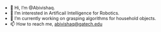 - 👋 Hi, I’m @Abivishaq.
- 👀 I’m interested in Artificail Intelligence for Robotics.
- 🌱 I’m currently working on grasping algorithms for household objects.
- 📫 How to reach me, abivishaq@gatech.edu
<!-- - 💞️ I’m looking to collaborate on robotics applications especially with relation to Aritificial Intelligence.-->
<!---
Abivishaq/Abivishaq is a ✨ special ✨ repository because its `README.md` (this file) appears on your GitHub profile.
You can click the Preview link to take a look at your changes.
--->
